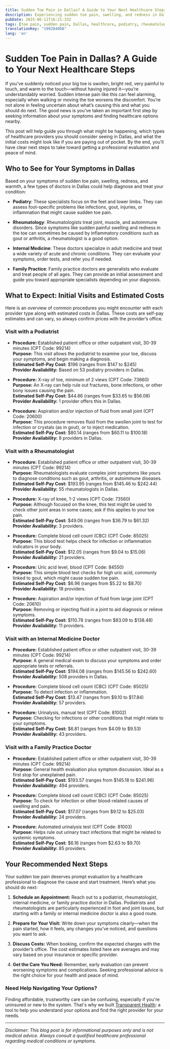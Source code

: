 ```yaml
---
title: Sudden Toe Pain in Dallas? A Guide to Your Next Healthcare Steps
description: Experiencing sudden toe pain, swelling, and redness in Dallas? Learn who to see, expected procedures, and estimated costs to get the care you need.
pubDate: 2025-06-11T16:21:33Z
tags: [toe pain, sudden pain, Dallas, healthcare, podiatry, rheumatology, family practice, internal medicine, cost]
translationKey: "199284008"
lang: 'en'
---
```

# Sudden Toe Pain in Dallas? A Guide to Your Next Healthcare Steps

If you've suddenly noticed your big toe is swollen, bright red, very painful to touch, and warm to the touch—without having injured it—you’re understandably worried. Sudden intense pain like this can feel alarming, especially when walking or moving the toe worsens the discomfort. You’re not alone in feeling uncertain about what’s causing this and what you should do next. The good news is you’ve taken an important first step by seeking information about your symptoms and finding healthcare options nearby.

This post will help guide you through what might be happening, which types of healthcare providers you should consider seeing in Dallas, and what the initial costs might look like if you are paying out of pocket. By the end, you’ll have clear next steps to take toward getting a professional evaluation and peace of mind.

## Who to See for Your Symptoms in Dallas

Based on your symptoms of sudden toe pain, swelling, redness, and warmth, a few types of doctors in Dallas could help diagnose and treat your condition:

- **Podiatry**: These specialists focus on the feet and lower limbs. They can assess foot-specific problems like infections, gout, injuries, or inflammation that might cause sudden toe pain.
  
- **Rheumatology**: Rheumatologists treat joint, muscle, and autoimmune disorders. Since symptoms like sudden painful swelling and redness in the toe can sometimes be caused by inflammatory conditions such as gout or arthritis, a rheumatologist is a good option.
  
- **Internal Medicine**: These doctors specialize in adult medicine and treat a wide variety of acute and chronic conditions. They can evaluate your symptoms, order tests, and refer you if needed.
  
- **Family Practice**: Family practice doctors are generalists who evaluate and treat people of all ages. They can provide an initial assessment and guide you toward appropriate specialists depending on your diagnosis.

## What to Expect: Initial Visits and Estimated Costs

Here is an overview of common procedures you might encounter with each provider type along with estimated costs in Dallas. These costs are self-pay estimates and can vary, so always confirm prices with the provider’s office.

### Visit with a Podiatrist

- **Procedure:** Established patient office or other outpatient visit, 30-39 minutes (CPT Code: 99214)  
  **Purpose:** This visit allows the podiatrist to examine your toe, discuss your symptoms, and begin making a diagnosis.  
  **Estimated Self-Pay Cost:** $196 (ranges from $147 to $245)  
  **Provider Availability:** Based on 53 podiatry providers in Dallas.

- **Procedure:** X-ray of toe, minimum of 2 views (CPT Code: 73660)  
  **Purpose:** An X-ray can help rule out fractures, bone infections, or other bony issues causing the pain.  
  **Estimated Self-Pay Cost:** $44.86 (ranges from $33.65 to $56.08)  
  **Provider Availability:** 1 provider offers this in Dallas.

- **Procedure:** Aspiration and/or injection of fluid from small joint (CPT Code: 20600)  
  **Purpose:** This procedure removes fluid from the swollen joint to test for infection or crystals (as in gout), or to inject medication.  
  **Estimated Self-Pay Cost:** $80.14 (ranges from $60.11 to $100.18)  
  **Provider Availability:** 8 providers in Dallas.

### Visit with a Rheumatologist

- **Procedure:** Established patient office or other outpatient visit, 30-39 minutes (CPT Code: 99214)  
  **Purpose:** Rheumatologists evaluate complex joint symptoms like yours to diagnose conditions such as gout, arthritis, or autoimmune diseases.  
  **Estimated Self-Pay Cost:** $193.95 (ranges from $145.46 to $242.44)  
  **Provider Availability:** 55 rheumatologists in Dallas.

- **Procedure:** X-ray of knee, 1-2 views (CPT Code: 73560)  
  **Purpose:** Although focused on the knee, this test might be used to check other joint areas in some cases; ask if this applies to your toe pain.  
  **Estimated Self-Pay Cost:** $49.06 (ranges from $36.79 to $61.32)  
  **Provider Availability:** 3 providers.

- **Procedure:** Complete blood cell count (CBC) (CPT Code: 85025)  
  **Purpose:** This blood test helps check for infection or inflammation indicators in your body.  
  **Estimated Self-Pay Cost:** $12.05 (ranges from $9.04 to $15.06)  
  **Provider Availability:** 21 providers.

- **Procedure:** Uric acid level, blood (CPT Code: 84550)  
  **Purpose:** This simple blood test checks for high uric acid, commonly linked to gout, which might cause sudden toe pain.  
  **Estimated Self-Pay Cost:** $6.96 (ranges from $5.22 to $8.70)  
  **Provider Availability:** 18 providers.

- **Procedure:** Aspiration and/or injection of fluid from large joint (CPT Code: 20610)  
  **Purpose:** Removing or injecting fluid in a joint to aid diagnosis or relieve symptoms.  
  **Estimated Self-Pay Cost:** $110.78 (ranges from $83.09 to $138.48)  
  **Provider Availability:** 11 providers.

### Visit with an Internal Medicine Doctor

- **Procedure:** Established patient office or other outpatient visit, 30-39 minutes (CPT Code: 99214)  
  **Purpose:** A general medical exam to discuss your symptoms and order appropriate tests or referrals.  
  **Estimated Self-Pay Cost:** $194.08 (ranges from $145.56 to $242.60)  
  **Provider Availability:** 508 providers in Dallas.

- **Procedure:** Complete blood cell count (CBC) (CPT Code: 85025)  
  **Purpose:** To detect infection or inflammation.  
  **Estimated Self-Pay Cost:** $13.47 (ranges from $9.10 to $17.84)  
  **Provider Availability:** 57 providers.

- **Procedure:** Urinalysis, manual test (CPT Code: 81002)  
  **Purpose:** Checking for infections or other conditions that might relate to your symptoms.  
  **Estimated Self-Pay Cost:** $6.81 (ranges from $4.09 to $9.53)  
  **Provider Availability:** 43 providers.

### Visit with a Family Practice Doctor

- **Procedure:** Established patient office or other outpatient visit, 30-39 minutes (CPT Code: 99214)  
  **Purpose:** General health evaluation plus symptom discussion. Ideal as a first stop for unexplained pain.  
  **Estimated Self-Pay Cost:** $193.57 (ranges from $145.18 to $241.96)  
  **Provider Availability:** 494 providers.

- **Procedure:** Complete blood cell count (CBC) (CPT Code: 85025)  
  **Purpose:** To check for infection or other blood-related causes of swelling and pain.  
  **Estimated Self-Pay Cost:** $17.07 (ranges from $9.12 to $25.03)  
  **Provider Availability:** 24 providers.

- **Procedure:** Automated urinalysis test (CPT Code: 81003)  
  **Purpose:** Helps rule out urinary tract infections that might be related to systemic symptoms.  
  **Estimated Self-Pay Cost:** $6.16 (ranges from $2.63 to $9.70)  
  **Provider Availability:** 85 providers.

## Your Recommended Next Steps

Your sudden toe pain deserves prompt evaluation by a healthcare professional to diagnose the cause and start treatment. Here’s what you should do next:

1. **Schedule an Appointment:** Reach out to a podiatrist, rheumatologist, internal medicine, or family practice doctor in Dallas. Podiatrists and rheumatologists are particularly experienced in foot and joint issues, but starting with a family or internal medicine doctor is also a good route.

2. **Prepare for Your Visit:** Write down your symptoms clearly—when the pain started, how it feels, any changes you’ve noticed, and questions you want to ask.

3. **Discuss Costs:** When booking, confirm the expected charges with the provider’s office. The cost estimates listed here are averages and may vary based on your insurance or specific provider.

4. **Get the Care You Need:** Remember, early evaluation can prevent worsening symptoms and complications. Seeking professional advice is the right choice for your health and peace of mind.

### Need Help Navigating Your Options?

Finding affordable, trustworthy care can be confusing, especially if you're uninsured or new to the system. That's why we built [Transparent Health](https://transparenthealth.ai): a tool to help you understand your options and find the right provider for your needs. 

---

*Disclaimer: This blog post is for informational purposes only and is not medical advice. Always consult a qualified healthcare professional regarding medical conditions or symptoms.*